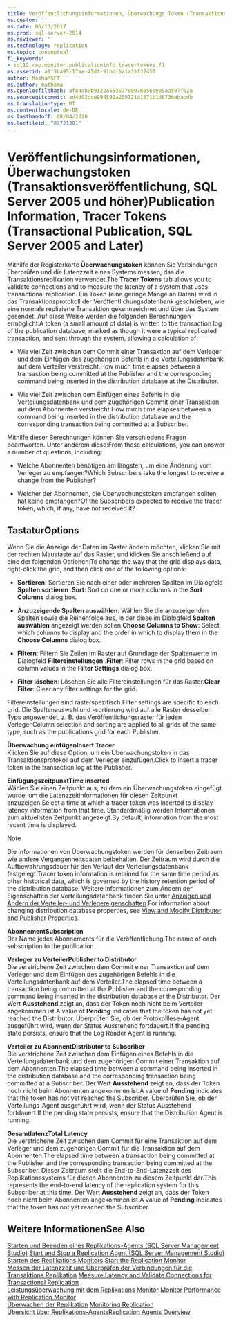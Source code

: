 ```yaml
---
title: Veröffentlichungsinformationen, Überwachungs Token (Transaktions Veröffentlichung, SQL Server 2005 und höher) | Microsoft-Dokumentation
ms.custom: ''
ms.date: 06/13/2017
ms.prod: sql-server-2014
ms.reviewer: ''
ms.technology: replication
ms.topic: conceptual
f1_keywords:
- sql12.rep.monitor.publicationinfo.tracertokens.f1
ms.assetid: a115ba95-17ae-45df-91bd-5a1a35f3745f
author: MashaMSFT
ms.author: mathoma
ms.openlocfilehash: af84ab9b9122a55367780976056ce95aa597f62a
ms.sourcegitcommit: ad4d92dce894592a259721a1571b1d8736abacdb
ms.translationtype: MT
ms.contentlocale: de-DE
ms.lasthandoff: 08/04/2020
ms.locfileid: "87721301"
---
```

# <a name="publication-information-tracer-tokens-transactional-publication-sql-server-2005-and-later"></a><span data-ttu-id="18230-102">Veröffentlichungsinformationen, Überwachungstoken (Transaktionsveröffentlichung, SQL Server 2005 und höher)</span><span class="sxs-lookup"><span data-stu-id="18230-102">Publication Information, Tracer Tokens (Transactional Publication, SQL Server 2005 and Later)</span></span>
  <span data-ttu-id="18230-103">Mithilfe der Registerkarte **Überwachungstoken** können Sie Verbindungen überprüfen und die Latenzzeit eines Systems messen, das die Transaktionsreplikation verwendet.</span><span class="sxs-lookup"><span data-stu-id="18230-103">The **Tracer Tokens** tab allows you to validate connections and to measure the latency of a system that uses transactional replication.</span></span> <span data-ttu-id="18230-104">Ein Token (eine geringe Mange an Daten) wird in das Transaktionsprotokoll der Veröffentlichungsdatenbank geschrieben, wie eine normale replizierte Transaktion gekennzeichnet und über das System gesendet. Auf diese Weise werden die folgenden Berechnungen ermöglicht:</span><span class="sxs-lookup"><span data-stu-id="18230-104">A token (a small amount of data) is written to the transaction log of the publication database, marked as though it were a typical replicated transaction, and sent through the system, allowing a calculation of:</span></span>  
  
-   <span data-ttu-id="18230-105">Wie viel Zeit zwischen dem Commit einer Transaktion auf dem Verleger und dem Einfügen des zugehörigen Befehls in die Verteilungsdatenbank auf dem Verteiler verstreicht.</span><span class="sxs-lookup"><span data-stu-id="18230-105">How much time elapses between a transaction being committed at the Publisher and the corresponding command being inserted in the distribution database at the Distributor.</span></span>  
  
-   <span data-ttu-id="18230-106">Wie viel Zeit zwischen dem Einfügen eines Befehls in die Verteilungsdatenbank und dem zugehörigen Commit einer Transaktion auf dem Abonnenten verstreicht.</span><span class="sxs-lookup"><span data-stu-id="18230-106">How much time elapses between a command being inserted in the distribution database and the corresponding transaction being committed at a Subscriber.</span></span>  
  
 <span data-ttu-id="18230-107">Mithilfe dieser Berechnungen können Sie verschiedene Fragen beantworten. Unter anderem diese:</span><span class="sxs-lookup"><span data-stu-id="18230-107">From these calculations, you can answer a number of questions, including:</span></span>  
  
-   <span data-ttu-id="18230-108">Welche Abonnenten benötigen am längsten, um eine Änderung vom Verleger zu empfangen?</span><span class="sxs-lookup"><span data-stu-id="18230-108">Which Subscribers take the longest to receive a change from the Publisher?</span></span>  
  
-   <span data-ttu-id="18230-109">Welcher der Abonnenten, die Überwachungstoken empfangen sollten, hat keine empfangen?</span><span class="sxs-lookup"><span data-stu-id="18230-109">Of the Subscribers expected to receive the tracer token, which, if any, have not received it?</span></span>  
  
## <a name="options"></a><span data-ttu-id="18230-110">Tastatur</span><span class="sxs-lookup"><span data-stu-id="18230-110">Options</span></span>  
 <span data-ttu-id="18230-111">Wenn Sie die Anzeige der Daten im Raster ändern möchten, klicken Sie mit der rechten Maustaste auf das Raster, und klicken Sie anschließend auf eine der folgenden Optionen:</span><span class="sxs-lookup"><span data-stu-id="18230-111">To change the way that the grid displays data, right-click the grid, and then click one of the following options:</span></span>  
  
-   <span data-ttu-id="18230-112">**Sortieren**: Sortieren Sie nach einer oder mehreren Spalten im Dialogfeld **Spalten sortieren** .</span><span class="sxs-lookup"><span data-stu-id="18230-112">**Sort**: Sort on one or more columns in the **Sort Columns** dialog box.</span></span>  
  
-   <span data-ttu-id="18230-113">**Anzuzeigende Spalten auswählen**: Wählen Sie die anzuzeigenden Spalten sowie die Reihenfolge aus, in der diese im Dialogfeld **Spalten auswählen** angezeigt werden sollen.</span><span class="sxs-lookup"><span data-stu-id="18230-113">**Choose Columns to Show**: Select which columns to display and the order in which to display them in the **Choose Columns** dialog box.</span></span>  
  
-   <span data-ttu-id="18230-114">**Filtern**: Filtern Sie Zeilen im Raster auf Grundlage der Spaltenwerte im Dialogfeld **Filtereinstellungen** .</span><span class="sxs-lookup"><span data-stu-id="18230-114">**Filter**: Filter rows in the grid based on column values in the **Filter Settings** dialog box.</span></span>  
  
-   <span data-ttu-id="18230-115">**Filter löschen**: Löschen Sie alle Filtereinstellungen für das Raster.</span><span class="sxs-lookup"><span data-stu-id="18230-115">**Clear Filter**: Clear any filter settings for the grid.</span></span>  
  
 <span data-ttu-id="18230-116">Filtereinstellungen sind rasterspezifisch.</span><span class="sxs-lookup"><span data-stu-id="18230-116">Filter settings are specific to each grid.</span></span> <span data-ttu-id="18230-117">Die Spaltenauswahl und -sortierung wird auf alle Raster desselben Typs angewendet, z. B. das Veröffentlichungsraster für jeden Verleger.</span><span class="sxs-lookup"><span data-stu-id="18230-117">Column selection and sorting are applied to all grids of the same type, such as the publications grid for each Publisher.</span></span>  
  
 <span data-ttu-id="18230-118">**Überwachung einfügen**</span><span class="sxs-lookup"><span data-stu-id="18230-118">**Insert Tracer**</span></span>  
 <span data-ttu-id="18230-119">Klicken Sie auf diese Option, um ein Überwachungstoken in das Transaktionsprotokoll auf dem Verleger einzufügen.</span><span class="sxs-lookup"><span data-stu-id="18230-119">Click to insert a tracer token in the transaction log at the Publisher.</span></span>  
  
 <span data-ttu-id="18230-120">**Einfügungszeitpunkt**</span><span class="sxs-lookup"><span data-stu-id="18230-120">**Time inserted**</span></span>  
 <span data-ttu-id="18230-121">Wählen Sie einen Zeitpunkt aus, zu dem ein Überwachungstoken eingefügt wurde, um die Latenzzeitinformationen für diesen Zeitpunkt anzuzeigen.</span><span class="sxs-lookup"><span data-stu-id="18230-121">Select a time at which a tracer token was inserted to display latency information from that time.</span></span> <span data-ttu-id="18230-122">Standardmäßig werden Informationen zum aktuellsten Zeitpunkt angezeigt.</span><span class="sxs-lookup"><span data-stu-id="18230-122">By default, information from the most recent time is displayed.</span></span>  
  
> [!NOTE]  
>  <span data-ttu-id="18230-123">Die Informationen von Überwachungstoken werden für denselben Zeitraum wie andere Vergangenheitsdaten beibehalten. Der Zeitraum wird durch die Aufbewahrungsdauer für den Verlauf der Verteilungsdatenbank festgelegt.</span><span class="sxs-lookup"><span data-stu-id="18230-123">Tracer token information is retained for the same time period as other historical data, which is governed by the history retention period of the distribution database.</span></span> <span data-ttu-id="18230-124">Weitere Informationen zum Ändern der Eigenschaften der Verteilungsdatenbank finden Sie unter [Anzeigen und Ändern der Verteiler- und Verlegereigenschaften](view-and-modify-distributor-and-publisher-properties.md).</span><span class="sxs-lookup"><span data-stu-id="18230-124">For information about changing distribution database properties, see [View and Modify Distributor and Publisher Properties](view-and-modify-distributor-and-publisher-properties.md).</span></span>  
  
 <span data-ttu-id="18230-125">**Abonnement**</span><span class="sxs-lookup"><span data-stu-id="18230-125">**Subscription**</span></span>  
 <span data-ttu-id="18230-126">Der Name jedes Abonnements für die Veröffentlichung.</span><span class="sxs-lookup"><span data-stu-id="18230-126">The name of each subscription to the publication.</span></span>  
  
 <span data-ttu-id="18230-127">**Verleger zu Verteiler**</span><span class="sxs-lookup"><span data-stu-id="18230-127">**Publisher to Distributor**</span></span>  
 <span data-ttu-id="18230-128">Die verstrichene Zeit zwischen dem Commit einer Transaktion auf dem Verleger und dem Einfügen des zugehörigen Befehls in die Verteilungsdatenbank auf dem Verteiler.</span><span class="sxs-lookup"><span data-stu-id="18230-128">The elapsed time between a transaction being committed at the Publisher and the corresponding command being inserted in the distribution database at the Distributor.</span></span> <span data-ttu-id="18230-129">Der Wert **Ausstehend** zeigt an, dass der Token noch nicht beim Verteiler angekommen ist.</span><span class="sxs-lookup"><span data-stu-id="18230-129">A value of **Pending** indicates that the token has not yet reached the Distributor.</span></span> <span data-ttu-id="18230-130">Überprüfen Sie, ob der Protokolllese-Agent ausgeführt wird, wenn der Status Ausstehend fortdauert.</span><span class="sxs-lookup"><span data-stu-id="18230-130">If the pending state persists, ensure that the Log Reader Agent is running.</span></span>  
  
 <span data-ttu-id="18230-131">**Verteiler zu Abonnent**</span><span class="sxs-lookup"><span data-stu-id="18230-131">**Distributor to Subscriber**</span></span>  
 <span data-ttu-id="18230-132">Die verstrichene Zeit zwischen dem Einfügen eines Befehls in die Verteilungsdatenbank und dem zugehörigen Commit einer Transaktion auf dem Abonnenten.</span><span class="sxs-lookup"><span data-stu-id="18230-132">The elapsed time between a command being inserted in the distribution database and the corresponding transaction being committed at a Subscriber.</span></span> <span data-ttu-id="18230-133">Der Wert **Ausstehend** zeigt an, dass der Token noch nicht beim Abonnenten angekommen ist.</span><span class="sxs-lookup"><span data-stu-id="18230-133">A value of **Pending** indicates that the token has not yet reached the Subscriber.</span></span> <span data-ttu-id="18230-134">Überprüfen Sie, ob der Verteilungs-Agent ausgeführt wird, wenn der Status Ausstehend fortdauert.</span><span class="sxs-lookup"><span data-stu-id="18230-134">If the pending state persists, ensure that the Distribution Agent is running.</span></span>  
  
 <span data-ttu-id="18230-135">**Gesamtlatenz**</span><span class="sxs-lookup"><span data-stu-id="18230-135">**Total Latency**</span></span>  
 <span data-ttu-id="18230-136">Die verstrichene Zeit zwischen dem Commit für eine Transaktion auf dem Verleger und dem zugehörigen Commit für die Transaktion auf dem Abonnenten.</span><span class="sxs-lookup"><span data-stu-id="18230-136">The elapsed time between a transaction being committed at the Publisher and the corresponding transaction being committed at the Subscriber.</span></span> <span data-ttu-id="18230-137">Dieser Zeitraum stellt die End-to-End-Latenzzeit des Replikationssystems für diesen Abonnenten zu diesem Zeitpunkt dar.</span><span class="sxs-lookup"><span data-stu-id="18230-137">This represents the end-to-end latency of the replication system for this Subscriber at this time.</span></span> <span data-ttu-id="18230-138">Der Wert **Ausstehend** zeigt an, dass der Token noch nicht beim Abonnenten angekommen ist.</span><span class="sxs-lookup"><span data-stu-id="18230-138">A value of **Pending** indicates that the token has not yet reached the Subscriber.</span></span>  
  
## <a name="see-also"></a><span data-ttu-id="18230-139">Weitere Informationen</span><span class="sxs-lookup"><span data-stu-id="18230-139">See Also</span></span>  
 <span data-ttu-id="18230-140">[Starten und Beenden eines Replikations-Agents &#40;SQL Server Management Studio&#41;](agents/start-and-stop-a-replication-agent-sql-server-management-studio.md) </span><span class="sxs-lookup"><span data-stu-id="18230-140">[Start and Stop a Replication Agent &#40;SQL Server Management Studio&#41;](agents/start-and-stop-a-replication-agent-sql-server-management-studio.md) </span></span>  
 <span data-ttu-id="18230-141">[Starten des Replikations Monitors](monitor/start-the-replication-monitor.md) </span><span class="sxs-lookup"><span data-stu-id="18230-141">[Start the Replication Monitor](monitor/start-the-replication-monitor.md) </span></span>  
 <span data-ttu-id="18230-142">[Messen der Latenzzeit und Überprüfen der Verbindungen für die Transaktions Replikation](monitor/measure-latency-and-validate-connections-for-transactional-replication.md) </span><span class="sxs-lookup"><span data-stu-id="18230-142">[Measure Latency and Validate Connections for Transactional Replication](monitor/measure-latency-and-validate-connections-for-transactional-replication.md) </span></span>  
 <span data-ttu-id="18230-143">[Leistungsüberwachung mit dem Replikations Monitor](monitor/monitor-performance-with-replication-monitor.md) </span><span class="sxs-lookup"><span data-stu-id="18230-143">[Monitor Performance with Replication Monitor](monitor/monitor-performance-with-replication-monitor.md) </span></span>  
 <span data-ttu-id="18230-144">[Überwachen der Replikation](monitoring-replication.md) </span><span class="sxs-lookup"><span data-stu-id="18230-144">[Monitoring Replication](monitoring-replication.md) </span></span>  
 [<span data-ttu-id="18230-145">Übersicht über Replikations-Agents</span><span class="sxs-lookup"><span data-stu-id="18230-145">Replication Agents Overview</span></span>](agents/replication-agents-overview.md)  
  
  
